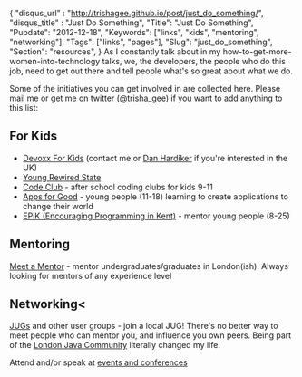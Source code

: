 {
 "disqus_url" : "http://trishagee.github.io/post/just_do_something/",
 "disqus_title" : "Just Do Something",
 "Title": "Just Do Something",
 "Pubdate": "2012-12-18",
 "Keywords": ["links", "kids", "mentoring", "networking"],
 "Tags": ["links", "pages"],
 "Slug": "just_do_something",
 "Section": "resources",
}
As I constantly talk about in my how-to-get-more-women-into-technology talks, we, the developers, the people who do this job,
need to get out there and tell people what's so great about what we do.
<!--more-->

Some of the initiatives you can get involved in are collected here. Please mail me or get me on twitter (<a href="https://twitter.com/trisha_gee">@trisha_gee</a>) if you want to add
anything to this list:

## For Kids
- [Devoxx For Kids](http://www.devoxx.com/display/4KIDS/Home) (contact me or [Dan Hardiker](https://twitter.com/dhardiker) if you're interested in the UK)
- [Young Rewired State](http://youngrewiredstate.org)
- <a href="http://www.codeclub.org.uk/">Code Club</a> - after school coding clubs for kids 9-11
- <a href="http://appsforgood.org/">Apps for Good</a> - young people (11-18) learning to create applications to change their world
- <a href="http://epik.org.uk/epikwiki/index.php/Main_Page">EPiK (Encouraging Programming in Kent)</a> - mentor young people (8-25)

## Mentoring
<a href="http://graduatedevelopercommunity.wordpress.com/2012/02/18/gdc-meet-a-mentor/">Meet a Mentor</a> - mentor undergraduates/graduates in London(ish). Always looking for mentors of any experience level

## Networking<
<a href="http://www.java.net/jugs/java-user-groups">JUGs</a> and other user groups - join a local JUG! There's no better way to meet people who can mentor you, and influence you own peers. Being part of the <a href="http://www.meetup.com/Londonjavacommunity/">London Java Community</a> literally changed my life.

Attend and/or speak at <a href="http://lanyrd.com/topics/java/">events and conferences</a>
